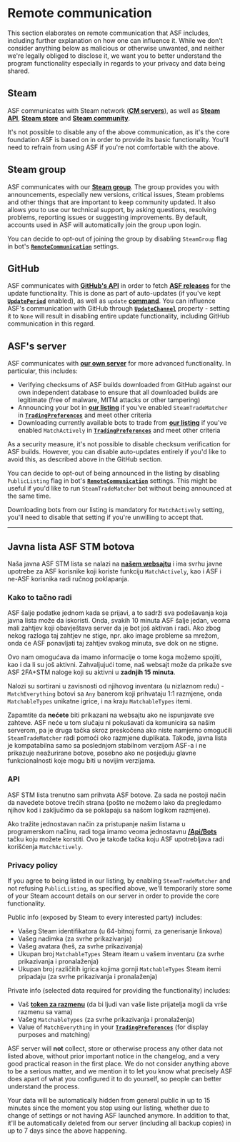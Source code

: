 # Remote communication

This section elaborates on remote communication that ASF includes, including further explanation on how one can influence it. While we don't consider anything below as malicious or otherwise unwanted, and neither we're legally obliged to disclose it, we want you to better understand the program functionality especially in regards to your privacy and data being shared.

## Steam

ASF communicates with Steam network (**[CM servers](https://api.steampowered.com/ISteamDirectory/GetCMList/v1?cellid=0)**), as well as **[Steam API](api.steampowered.com)**, **[Steam store](https://store.steampowered.com)** and **[Steam community](https://steamcommunity.com)**.

It's not possible to disable any of the above communication, as it's the core foundation ASF is based on in order to provide its basic functionality. You'll need to refrain from using ASF if you're not comfortable with the above.

## Steam group

ASF communicates with our **[Steam group](https://steamcommunity.com/groups/archiasf)**. The group provides you with announcements, especially new versions, critical issues, Steam problems and other things that are important to keep community updated. It also allows you to use our technical support, by asking questions, resolving problems, reporting issues or suggesting improvements. By default, accounts used in ASF will automatically join the group upon login.

You can decide to opt-out of joining the group by disabling `SteamGroup` flag in bot's **[`RemoteCommunication`](https://github.com/JustArchiNET/ArchiSteamFarm/wiki/Configuration#remotecommunication)** settings.

## GitHub

ASF communicates with **[GitHub's API](https://api.github.com)** in order to fetch **[ASF releases](https://github.com/JustArchiNET/ArchiSteamFarm/releases)** for the update functionality. This is done as part of auto-updates (if you've kept **[`UpdatePeriod`](https://github.com/JustArchiNET/ArchiSteamFarm/wiki/Configuration#updateperiod)** enabled), as well as `update` **[command](https://github.com/JustArchiNET/ArchiSteamFarm/wiki/Commands)**. You can influence ASF's communication with GitHub through **[`UpdateChannel`](https://github.com/JustArchiNET/ArchiSteamFarm/wiki/Configuration#updatechannel)** property - setting it to `None` will result in disabling entire update functionality, including GitHub communication in this regard.

## ASF's server

ASF communicates with **[our own server](https://asf.justarchi.net)** for more advanced functionality. In particular, this includes:
- Verifying checksums of ASF builds downloaded from GitHub against our own independent database to ensure that all downloaded builds are legitimate (free of malware, MITM attacks or other tampering)
- Announcing your bot in **[our listing](https://asf.justarchi.net/STM)** if you've enabled `SteamTradeMatcher` in **[`TradingPreferences`](https://github.com/JustArchiNET/ArchiSteamFarm/wiki/Configuration#tradingpreferences)** and meet other criteria
- Downloading currently available bots to trade from **[our listing](https://asf.justarchi.net/STM)** if you've enabled `MatchActively` in **[`TradingPreferences`](https://github.com/JustArchiNET/ArchiSteamFarm/wiki/Configuration#tradingpreferences)** and meet other criteria

As a security measure, it's not possible to disable checksum verification for ASF builds. However, you can disable auto-updates entirely if you'd like to avoid this, as described above in the GitHub section.

You can decide to opt-out of being announced in the listing by disabling `PublicListing` flag in bot's **[`RemoteCommunication`](https://github.com/JustArchiNET/ArchiSteamFarm/wiki/Configuration#remotecommunication)** settings. This might be useful if you'd like to run `SteamTradeMatcher` bot without being announced at the same time.

Downloading bots from our listing is mandatory for `MatchActively` setting, you'll need to disable that setting if you're unwilling to accept that.

---

## Javna lista ASF STM botova

Naša javna ASF STM lista se nalazi na **[našem websajtu](https://asf.justarchi.net/STM)** i ima svrhu javne upotrebe za ASF korisnike koji koriste funkciju `MatchActively`, kao i ASF i ne-ASF korisnika radi ručnog poklapanja.

### Kako to tačno radi

ASF šalje podatke jednom kada se prijavi, a to sadrži sva podešavanja koja javna lista može da iskoristi. Onda, svakih 10 minuta ASF šalje jedan, veoma mali zahtjev koji obavještava server da je bot još aktivan i radi. Ako zbog nekog razloga taj zahtjev ne stige, npr. ako image probleme sa mrežom, onda će ASF ponavljati taj zahtjev svakog minuta, sve dok on ne stigne.

Ovo nam omogućava da imamo informacije o tome koga možemo spojiti, kao i da li su još aktivni. Zahvaljujući tome, naš websajt može da prikaže sve ASF 2FA+STM naloge koji su aktivni u **zadnjih 15 minuta**.

Nalozi su sortirani u zavisnosti od njihovog inventara (u nizlaznom redu) - `MatchEverything` botovi sa `Any` banerom koji prihvataju 1:1 razmjene, onda `MatchableTypes` unikatne igrice, i na kraju `MatchableTypes` itemi.

Zapamtite da **nećete** biti prikazani na websajtu ako ne ispunjavate sve zahteve. ASF neće u tom slučaju ni pokušavati da komunicira sa našim serverom, pa je druga tačka skroz preskočena ako niste namjerno omogućili `SteamTradeMatcher` radi pomoći oko razmjene duplikata. Takođe, javna lista je kompatabilna samo sa poslednjom stabilnom verzijom ASF-a i ne prikazuje neažurirane botove, posebno ako ne posjeduju glavne funkcionalnosti koje mogu biti u novijim verzijama.

### API

ASF STM lista trenutno sam prihvata ASF botove. Za sada ne postoji način da navedete botove trećih strana (pošto ne možemo lako da pregledamo njihov kod i zaključimo da se poklapaju sa našom logikom razmjene).

Ako tražite jednostavan način za pristupanje našim listama u programerskom načinu, radi toga imamo veoma jednostavnu **[/Api/Bots](https://asf.justarchi.net/Api/Bots)** tačku koju možete korstiti. Ovo je takođe tačka koju ASF upotrebljava radi korišćenja `MatchActively`.

### Privacy policy

If you agree to being listed in our listing, by enabling `SteamTradeMatcher` and not refusing `PublicListing`, as specified above, we'll temporarily store some of your Steam account details on our server in order to provide the core functionality.

Public info (exposed by Steam to every interested party) includes:
- Vašeg Steam identifikatora (u 64-bitnoj formi, za generisanje linkova)
- Vašeg nadimka (za svrhe prikazivanja)
- Vašeg avatara (heš, za svrhe prikazivanja)
- Ukupan broj `MatchableTypes` Steam iteam u vašem inventaru (za svrhe prikazivanja i pronalaženja)
- Ukupan broj različitih igrica kojima gornji `MatchableTypes` Steam itemi pripadaju (za svrhe prikazivanja i pronalaženja)

Private info (selected data required for providing the functionality) includes:
- Vaš **[token za razmenu](https://steamcommunity.com/my/tradeoffers/privacy)** (da bi ljudi van vaše liste prijatelja mogli da vrše razmenu sa vama)
- Vašeg `MatchableTypes` (za svrhe prikazivanja i pronalaženja)
- Value of `MatchEverything` in your **[`TradingPreferences`](https://github.com/JustArchiNET/ArchiSteamFarm/wiki/Configuration#tradingpreferences)** (for display purposes and matching)

ASF server will **not** collect, store or otherwise process any other data not listed above, without prior important notice in the changelog, and a very good practical reason in the first place. We do not consider anything above to be a serious matter, and we mention it to let you know what precisely ASF does apart of what you configured it to do yourself, so people can better understand the process.

Your data will be automatically hidden from general public in up to 15 minutes since the moment you stop using our listing, whether due to change of settings or not having ASF launched anymore. In addition to that, it'll be automatically deleted from our server (including all backup copies) in up to 7 days since the above happening.